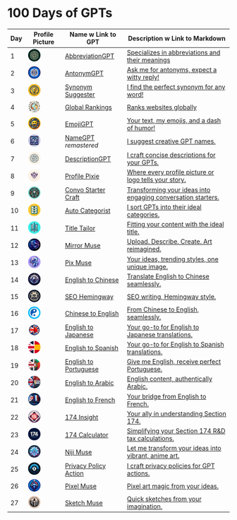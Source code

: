 # 100 Days of GPTs

| Day  | Profile Picture                                              | Name w Link to GPT                                           | Description w Link to Markdown                               |
| ---- | ------------------------------------------------------------ | ------------------------------------------------------------ | ------------------------------------------------------------ |
| 1    | <img style="border-radius:50%;width:28px;height:28px;" src="./assets/1/AbbreviationGPT_0129.png"> | [AbbreviationGPT](https://chat.openai.com/g/g-rtsSizas5-abbreviationgpt) | [Specializes in abbreviations and their meanings](./Day-1-AbbreviationGPT.md) |
| 2    | <img style="border-radius:50%;width:28px;height:28px;" src="./assets/2/AntonymGPT_0130.png"> | [AntonymGPT](https://chat.openai.com/g/g-NyfhqK9Ar-antonymgpt) | [Ask me for antonyms, expect a witty reply!](./Day-2-AntonymGPT.md) |
| 3    | <img style="border-radius:50%;width:28px;height:28px;" src="./assets/3/Synonym_Suggester_0131.png"> | [Synonym Suggester](https://chat.openai.com/g/g-xC0y77yRg-synonym-suggester) | [I find the perfect synonym for any word!](./Day-3-Synonym-Suggester.md) |
| 4    | <img style="border-radius:50%;width:28px;height:28px;" src="./assets/4/GlobalRankings.png"> | [Global Rankings](https://chat.openai.com/g/g-Far90gjfq-global-rankings) | [Ranks websites globally](./Day-4-Global-Rankings.md)        |
| 5    | <img style="border-radius:50%;width:28px;height:28px;" src="./assets/5/EmojiGPT_204.png"> | [EmojiGPT](https://chat.openai.com/g/g-rQfK252Z1-emojigpt)   | [Your text, my emojis, and a dash of humor!](./Day-5-EmojiGPT.md) |
| 6    | <img style="border-radius:50%;width:28px;height:28px;" src="./assets/6/NameGPT_0131.png"> | [NameGPT](https://chat.openai.com/g/g-e9wfbGudp-namegpt) *remastered* | [I suggest creative GPT names.](./Day-6-NameGPT.md)          |
| 7    | <img style="border-radius:50%;width:28px;height:28px;" src="./assets/7/DescriptionGPT.png"> | [DescriptionGPT](https://chat.openai.com/g/g-Fr8MyyfAO-descriptiongpt) | [I craft concise descriptions for your GPTs.](./Day-7-DescriptionGPT.md) |
| 8    | <img style="border-radius:50%;width:28px;height:28px;" src="./assets/8/Profile_Pixie_0129.png"> | [Profile Pixie](https://chat.openai.com/g/g-KQYn0ixBO-profile-pixie) | [Where every profile picture or logo tells your story.](./Day-8-Profile-Pixie.md) |
| 9    | <img style="border-radius:50%;width:28px;height:28px;" src="./assets/9/Convo_Starter_Craft.png"> | [Convo Starter Craft](https://chat.openai.com/g/g-vZzejC1Le-convo-starter-craft) | [Transforming your ideas into engaging conversation starters.](./Day-9-Convo-Starter-Craft.md) |
| 10   | <img style="border-radius:50%;width:28px;height:28px;" src="./assets/10/Auto_Categorist.png"> | [Auto Categorist](https://chat.openai.com/g/g-1RYgEMYnu-auto-categorist) | [I sort GPTs into their ideal categories.](./Day-10-Auto-Categorist.md) |
| 11   | <img style="border-radius:50%;width:28px;height:28px;" src="./assets/11/Title_Tailor.png"> | [Title Tailor](https://chat.openai.com/g/g-VSKrlHL4A-title-tailor) | [Fitting your content with the ideal title.](./Day-11-Title-Tailor.md) |
| 12   | <img style="border-radius:50%;width:28px;height:28px;" src="./assets/12/Mirror_Muse.png"> | [Mirror Muse](https://chat.openai.com/g/g-VpMCxx3yX-mirror-muse) | [Upload. Describe. Create. Art reimagined.](./Day-12-Mirror-Muse.md) |
| 13   | <img style="border-radius:50%;width:28px;height:28px;" src="./assets/13/Pix_Muse.png"> | [Pix Muse](https://chat.openai.com/g/g-aq8WB6Yvz-pix-muse)   | [Your ideas, trending styles, one unique image.](./Day-13-Pix-Muse.md) |
| 14   | <img style="border-radius:50%;width:28px;height:28px;" src="./assets/14/English_Chinese.webp"> | [English to Chinese](https://chat.openai.com/g/g-vPweBqr9A-english-to-chinese) | [Translate English to Chinese seamlessly.](./Day-14-English-Chinese.md) |
| 15   | <img style="border-radius:50%;width:28px;height:28px;" src="./assets/15/SEO_Hemingway.png"> | [SEO Hemingway](https://chat.openai.com/g/g-yrwPCxakn-seo-hemingway) | [SEO writing, Hemingway style.](./Day-15-SEO-Hemingway.md)   |
| 16   | <img style="border-radius:50%;width:28px;height:28px;" src="./assets/16/Chinese_English.png"> | [Chinese to English](https://chat.openai.com/g/g-AaLYIgQ9M-chinese-to-english) | [From Chinese to English, seamlessly.](./Day-16-Chinese-English.md) |
| 17   | <img style="border-radius:50%;width:28px;height:28px;" src="./assets/17/English_Japanese_0206.png"> | [English to Japanese](https://chat.openai.com/g/g-BCzFXQAPG-english-to-japanese) | [Your go-to for English to Japanese translations.](./Day-17-English-Japanese.md) |
| 18   | <img style="border-radius:50%;width:28px;height:28px;" src="./assets/18/English_Spanish.webp"> | [English to Spanish](https://chat.openai.com/g/g-wxmLV3NmE-english-to-spanish) | [Your go-to for English to Spanish translations.](./Day-18-English-Spanish.md) |
| 19   | <img style="border-radius:50%;width:28px;height:28px;" src="./assets/19/English_Portuguese.png"> | [English to Portuguese](https://chat.openai.com/g/g-KTVPTbpqC-english-to-portuguese) | [Give me English, receive perfect Portuguese.](./Day-19-English-Portuguese.md) |
| 20   | <img style="border-radius:50%;width:28px;height:28px;" src="./assets/20/English_Egypt.webp"> | [English to Arabic](https://chat.openai.com/g/g-cwaMRx0RM-english-to-arabic) | [English content, authentically Arabic.](./Day-20-English-Arabic.md) |
| 21   | <img style="border-radius:50%;width:28px;height:28px;" src="./assets/21/English_French.webp"> | [English to French](https://chat.openai.com/g/g-hFN8mIcfK-english-to-french) | [Your bridge from English to French.](./Day-21-English-French.md) |
| 22   | <img style="border-radius:50%;width:28px;height:28px;" src="./assets/22/174_Insight.png"> | [174 Insight](https://chat.openai.com/g/g-5r9OARUQO-174-insight) | [Your ally in understanding Section 174.](./Day-22-174-Insight.md) |
| 23   | <img style="border-radius:50%;width:28px;height:28px;" src="./assets/23/174_Calculator.webp"> | [174 Calculator](https://chat.openai.com/g/g-APh4LKTIS-174-calculator) | [Simplifying your Section 174 R&D tax calculations.](./Day-23-174-Calculator.md) |
| 24   | <img style="border-radius:50%;width:28px;height:28px;" src="./assets/24/Niji_Muse.png"> | [Niji Muse](https://chat.openai.com/g/g-B6qfl4z3g-niji-muse) | [Let me transform your ideas into vibrant, anime art.](./Day-24-Niji-Muse.md) |
| 25   | <img style="border-radius:50%;width:28px;height:28px;" src="./assets/25/Privacy-Policy-Action.png"> | [Privacy Policy Action](https://chat.openai.com/g/g-HtEZpmJbv-privacy-policy-action) | [I craft privacy policies for GPT actions.](./Day-25-Privacy-Policy-Action.md) |
| 26   | <img style="border-radius:50%;width:28px;height:28px;" src="./assets/26/Pixel-Muse.png"> | [Pixel Muse](https://chat.openai.com/g/g-9uQfSQyZ0-pixel-muse) | [Pixel art magic from your ideas.](./Day-26-Pixel-Muse.md) |
| 27   | <img style="border-radius:50%;width:28px;height:28px;" src="./assets/27/Sketch-Muse.png"> | [Sketch Muse](https://chat.openai.com/g/g-gddEUa1Km-sketch-muse) | [Quick sketches from your imagination.](./Day-27-Sketch-Muse.md) |
